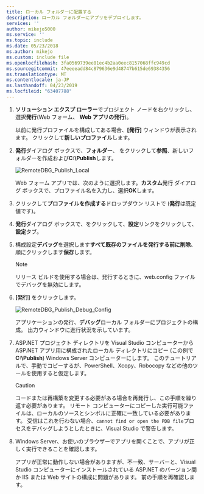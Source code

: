 ```yaml
---
title: ローカル フォルダーに配置する
description: ローカル フォルダーにアプリをデプロイします。
services: ''
author: mikejo5000
ms.service: ''
ms.topic: include
ms.date: 05/23/2018
ms.author: mikejo
ms.custom: include file
ms.openlocfilehash: 3fa0569739ee81ec4b2aa0eec8157068ffc949cd
ms.sourcegitcommit: 47eeeeadd84c879636e9d48747b615de69384356
ms.translationtype: MT
ms.contentlocale: ja-JP
ms.lasthandoff: 04/23/2019
ms.locfileid: "63407788"
---
```

1. **ソリューション エクスプ ローラー**でプロジェクト ノードを右クリックし、選択**発行**(Web フォーム、 **Web アプリの発行**)。

    以前に発行プロファイルを構成してある場合、**[発行]** ウィンドウが表示されます。 クリックして**新しいプロファイル**します。

1. **発行**ダイアログ ボックスで、**フォルダー**、 をクリックして**参照**、新しいフォルダーを作成および**C:\Publish**します。

    ![RemoteDBG_Publish_Local](../media/remotedbg_publish_local.png "RemoteDBG_Publish_Local")

    Web フォーム アプリでは、次のように選択します。**カスタム**発行 ダイアログ ボックスで、プロファイル名を入力し、選択**OK**します。

1. クリックして**プロファイルを作成する**ドロップダウン リストで (**発行**は既定値です)。

1. **発行**ダイアログ ボックスで、をクリックして、**設定**リンクをクリックして、**設定**タブ。

1. 構成設定**デバッグ**を選択します**すべて既存のファイルを発行する前に削除**、順にクリックします**保存**します。

    > [!NOTE]
    > リリース ビルドを使用する場合は、発行するときに、web.config ファイルでデバッグを無効にします。

1. **[発行]** をクリックします。

    ![RemoteDBG_Publish_Debug_Config](../media/remotedbg_publish_debug_config.png "RemoteDBG_Publish_Debug_Config")

    アプリケーションの発行、**デバッグ**ローカル フォルダーにプロジェクトの構成。 出力ウィンドウに進行状況を示しています。

1. ASP.NET プロジェクト ディレクトリを Visual Studio コンピューターから ASP.NET アプリ用に構成されたローカル ディレクトリにコピー (この例で**C:\Publish**) Windows Server コンピューターにします。 このチュートリアルで、手動でコピーするが、PowerShell、Xcopy、Robocopy などの他のツールを使用すると仮定します。

    > [!CAUTION]
    > コードまたは再構築を変更する必要がある場合を再発行し、この手順を繰り返す必要があります。 リモート コンピューターにコピーした実行可能ファイルは、ローカルのソースとシンボルに正確に一致している必要があります。    受信はこれを行わない場合、`cannot find or open the PDB file`プロセスをデバッグしようとしたときに、Visual Studio で警告します。

1. Windows Server、お使いのブラウザーでアプリを開くことで、アプリが正しく実行できることを確認します。

    アプリが正常に動作しない場合がありますが、不一致、サーバーと、Visual Studio コンピューターにインストールされている ASP.NET のバージョン間か IIS または Web サイトの構成に問題があります。 前の手順を再確認します。
